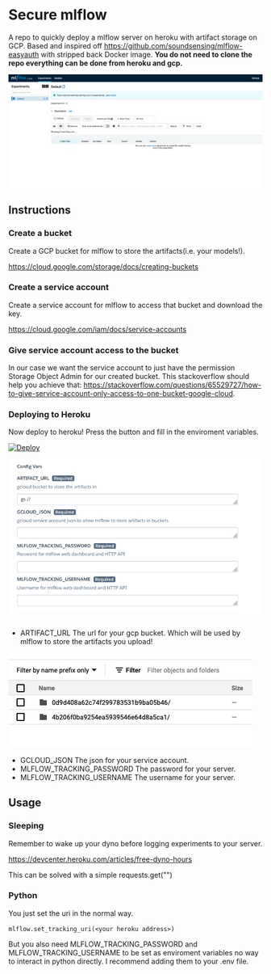 # Secure mlflow
A repo to quickly deploy a mlflow server on heroku with artifact storage on GCP.
Based and inspired off https://github.com/soundsensing/mlflow-easyauth with stripped back
Docker image. **You do not need to clone the repo everything can be done from heroku and gcp.**

![Alt text](/images/mlflow.png?raw=true)

## Instructions

### Create a bucket
Create a GCP bucket for mlflow to store the artifacts(i.e. your models!).

https://cloud.google.com/storage/docs/creating-buckets

### Create a service account
Create a service account for mlflow to access that bucket and download the key.

https://cloud.google.com/iam/docs/service-accounts

### Give service account access to the bucket

In our case we want the service account to just have the permission Storage Object Admin for
our created bucket. This stackoverflow should help you achieve that: https://stackoverflow.com/questions/65529727/how-to-give-service-account-only-access-to-one-bucket-google-cloud.

### Deploying to Heroku

Now deploy to heroku! Press the button and fill in the enviroment variables.

[![Deploy](https://www.herokucdn.com/deploy/button.svg)](https://heroku.com/deploy?template=https://github.com/ogiles1999/secure-mlflow)

![Alt text](/images/config.png?raw=true)

- ARTIFACT_URL
The url for your gcp bucket. Which will be used by mlflow to store the artifacts you upload!

![Alt text](/images/gcloud.png?raw=true)

- GCLOUD_JSON
The json for your service account.
- MLFLOW_TRACKING_PASSWORD
The password for your server.
- MLFLOW_TRACKING_USERNAME
The username for your server.

## Usage

### Sleeping
Remember to wake up your dyno before logging experiments to your server.

https://devcenter.heroku.com/articles/free-dyno-hours

This can be solved with a simple requests.get("<your mlflow server url>")

### Python

You just set the uri in the normal way.
```
mlflow.set_tracking_uri(<your heroku address>)
```
But you also need MLFLOW_TRACKING_PASSWORD and MLFLOW_TRACKING_USERNAME to be set as enviroment variables no way to interact in python directly. I recommend adding them to your .env file.

